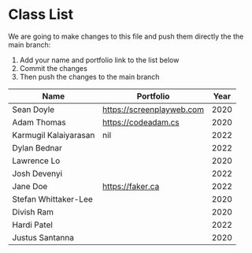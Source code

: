 # Class List

We are going to make changes to this file and push them directly the the main branch:

1. Add your name and portfolio link to the list below
2. Commit the changes
3. Then push the changes to the main branch

| Name                           | Portfolio                                                    | Year       |
| ------------------------------ | ------------------------------------------------------------ | ---------- |
| Sean Doyle                     | https://screenplayweb.com                                    | 2020       |
| Adam Thomas                    | https://codeadam.cs                                          | 2020       |
| Karmugil Kalaiyarasan          | nil                                                          | 2022       |
| Dylan Bednar                   |                                                              | 2022       |
| Lawrence Lo                    |                                                              | 2020       |
| Josh Devenyi                   |                                                              | 2022       |
| Jane Doe                       | https://faker.ca                                             | 2022       |
| Stefan Whittaker-Lee           |                                                              | 2020       |
| Divish Ram                     |                                                              | 2020       |
| Hardi Patel                    |                                                              | 2022       |
| Justus Santanna                |                                                              | 2020       |
